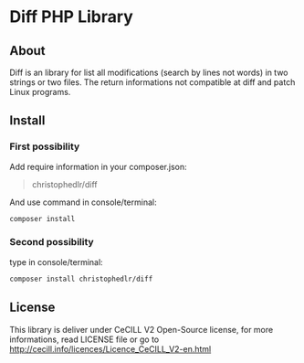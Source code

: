 # Diff PHP Library

## About

Diff is an library for list all modifications (search by lines not words) in two strings or two files.
The return informations not compatible at diff and patch Linux programs.

## Install

### First possibility
Add require information in your composer.json:
> christophedlr/diff

And use command in console/terminal:
```bash
composer install
```

### Second possibility
type in console/terminal:
```bash
composer install christophedlr/diff
```

## License
This library is deliver under CeCILL V2 Open-Source license, for more informations, read LICENSE file or go to http://cecill.info/licences/Licence_CeCILL_V2-en.html
